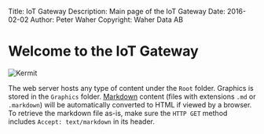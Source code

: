 ﻿Title: IoT Gateway
Description: Main page of the IoT Gateway
Date: 2016-02-02
Author: Peter Waher
Copyright: Waher Data AB

Welcome to the IoT Gateway
=============================

![Kermit](http://vignette1.wikia.nocookie.net/characters/images/9/98/Kermit-two1.jpg)

The web server hosts any type of content under the `Root` folder. Graphics is stored in the `Graphics` folder. [Markdown](Markdown.md) content 
(files with extensions `.md` or `.markdown`) will be automatically converted to HTML if viewed by a browser. To retrieve the markdown file as-is, 
make sure the `HTTP GET` method includes `Accept: text/markdown` in its header.